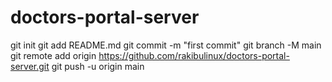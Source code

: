 # doctors-portal-server

git init
git add README.md
git commit -m "first commit"
git branch -M main
git remote add origin https://github.com/rakibulinux/doctors-portal-server.git
git push -u origin main
